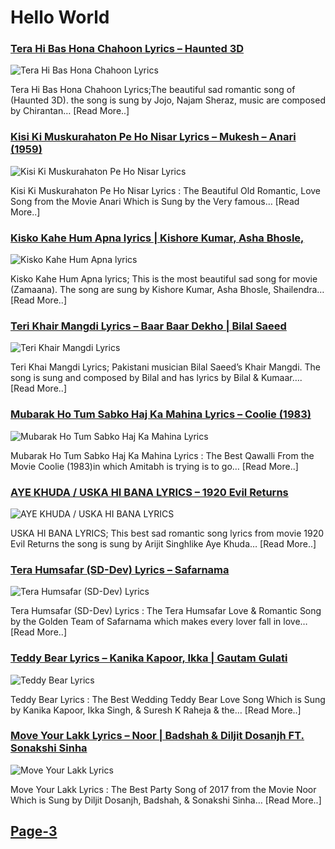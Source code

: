 # Hello World

### [Tera Hi Bas Hona Chahoon Lyrics – Haunted 3D](http://catchylyrics.net/2017/04/14569tera-hi-bas-hona-chahoon-lyrics/)
![Tera Hi Bas Hona Chahoon Lyrics](http://catchylyrics.net/wp-content/uploads/2017/04/Tera-Hi-Bas-Hona-Chahoon-Lyrics-768x374.jpg)

Tera Hi Bas Hona Chahoon Lyrics;The beautiful sad romantic song of (Haunted 3D).
the song is sung by Jojo, Najam Sheraz, music are composed by Chirantan… [Read More..]

### [Kisi Ki Muskurahaton Pe Ho Nisar Lyrics – Mukesh – Anari (1959)](http://catchylyrics.net/2017/04/kisi-ki-muskurahaton-pe-lyrics/)
![Kisi Ki Muskurahaton Pe Ho Nisar Lyrics](http://catchylyrics.net/wp-content/uploads/2017/03/kisi-ki-muskurahato-pe-768x384.jpg)

Kisi Ki Muskurahaton Pe Ho Nisar Lyrics : The Beautiful Old Romantic,
Love Song from the Movie Anari Which is Sung by the Very famous… [Read More..]

### [Kisko Kahe Hum Apna lyrics | Kishore Kumar, Asha Bhosle,](http://catchylyrics.net/2017/04/kisko-kahe-hum-apna-lyrics-kishore-kumar-asha-bhosle/)
![Kisko Kahe Hum Apna lyrics](http://catchylyrics.net/wp-content/uploads/2017/04/Kisko-Kahe-Hum-Apna-lyrics-768x374.jpg)

Kisko Kahe Hum Apna lyrics; This is the most beautiful sad song for movie (Zamaana).
The song are sung by Kishore Kumar, Asha Bhosle, Shailendra… [Read More..]

### [Teri Khair Mangdi Lyrics – Baar Baar Dekho | Bilal Saeed](http://catchylyrics.net/2017/04/14550teri-khair-mangdi-lyrics/)
![Teri Khair Mangdi Lyrics](http://catchylyrics.net/wp-content/uploads/2017/04/Teri-Khair-Mangdi-Lyrics-768x374.jpg)

Teri Khai Mangdi Lyrics; Pakistani musician Bilal Saeed’s Khair Mangdi.
The song is sung and composed by Bilal and has lyrics by Bilal & Kumaar…. [Read More..]

### [Mubarak Ho Tum Sabko Haj Ka Mahina Lyrics – Coolie (1983)](http://catchylyrics.net/2017/04/mubarak-ho-tum-sabko-haj-ka-mahina-lyrics-coolie-1983/)
![Mubarak Ho Tum Sabko Haj Ka Mahina Lyrics](http://catchylyrics.net/wp-content/uploads/2017/03/mubarak-ho-haj-ka-mahina-768x384.jpg)

Mubarak Ho Tum Sabko Haj Ka Mahina Lyrics : The Best Qawalli From the Movie
Coolie (1983)in which Amitabh is trying is to go… [Read More..]

### [AYE KHUDA / USKA HI BANA LYRICS – 1920 Evil Returns](http://catchylyrics.net/2017/04/14528uska-hi-bana-lyrics/)
![AYE KHUDA / USKA HI BANA LYRICS](http://catchylyrics.net/wp-content/uploads/2017/04/USKA-HI-BANA-LYRICS-768x365.jpg)

USKA HI BANA LYRICS; This best sad romantic song lyrics from movie 1920
Evil Returns the song is sung by Arijit Singhlike Aye Khuda… [Read More..]

### [Tera Humsafar (SD-Dev) Lyrics – Safarnama](http://catchylyrics.net/2017/04/tera-humsafar-sd-dev-lyrics/)
![Tera Humsafar (SD-Dev) Lyrics](http://catchylyrics.net/wp-content/uploads/2017/04/humsafar_tera_humsafar_song_lyrics-768x384.jpg)

Tera Humsafar (SD-Dev) Lyrics : The Tera Humsafar Love & Romantic Song by the Golden Team
of Safarnama which makes every lover fall in love… [Read More..]

### [Teddy Bear Lyrics – Kanika Kapoor, Ikka | Gautam Gulati](http://catchylyrics.net/2017/04/teddy-bear-lyrics/)
![Teddy Bear Lyrics](http://catchylyrics.net/wp-content/uploads/2017/04/Teddy-bear-Lyrics-768x384.jpg)

Teddy Bear Lyrics : The Best Wedding Teddy Bear Love Song Which is Sung by Kanika Kapoor,
Ikka Singh, & Suresh K Raheja & the… [Read More..]

### [Move Your Lakk Lyrics – Noor | Badshah & Diljit Dosanjh FT. Sonakshi Sinha](http://catchylyrics.net/2017/04/move-your-lakk-lyrics/)
![Move Your Lakk Lyrics](http://catchylyrics.net/wp-content/uploads/2017/04/Move-Your-Lakk-Lyrics-768x384.jpg)

Move Your Lakk Lyrics : The Best Party Song of 2017 from the Movie Noor
Which is Sung by Diljit Dosanjh, Badshah, & Sonakshi Sinha… [Read More..]

## [Page-3](https://github.com/howdyhacks/catchylyrics/blob/master/Page-3.md)
